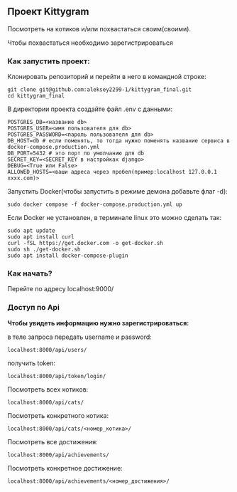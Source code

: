 ## Проект Kittygram

Посмотреть на котиков и/или похвастаться своим(своими).

Чтобы похвастаться необходимо зарегистрироваться


### Как запустить проект:

Клонировать репозиторий и перейти в него в командной строке:
````
git clone git@github.com:aleksey2299-1/kittygram_final.git
cd kittygram_final
````
В директории проекта создайте файл .env c данными:
````
POSTGRES_DB=<название db>
POSTGRES_USER=<имя пользователя для db>
POSTGRES_PASSWORD=<пароль пользователя для db>
DB_HOST=db # если поменять, то тогда нужно поменять название сервиса в docker-compose.production.yml
DB_PORT=5432 # это порт по умолчанию для db
SECRET_KEY=<SECRET_KEY в настройках django>
DEBUG=<True или False>
ALLOWED_HOSTS=<ваши адреса через пробел(пример:localhost 127.0.0.1 xxxx.com)>
````


Запустить Docker(чтобы запустить в режиме демона добавьте флаг -d):
````
sudo docker compose -f docker-compose.production.yml up
````


Если Docker не установлен, в терминале linux это можно сделать так:
````
sudo apt update
sudo apt install curl
curl -fSL https://get.docker.com -o get-docker.sh
sudo sh ./get-docker.sh
sudo apt install docker-compose-plugin 
````

### Как начать?

Перейте по адресу localhost:9000/

### Доступ по Api

__Чтобы увидеть информацию нужно зарегистрироваться:__

в теле запроса передать username и password:
````
localhost:8000/api/users/
````
получить token:
````
localhost:8000/api/token/login/
````


Посмотреть всеx котиков:
````
localhost:8000/api/cats/
````

Посмотреть конкретного котика:
````
localhost:8000/api/cats/<номер_котика>/
````

Посмотреть все достижения:
````
localhost:8000/api/achievements/
````

Посмотреть конкретное достижение:
````
localhost:8000/api/achievements/<номер_достижения>/
````
